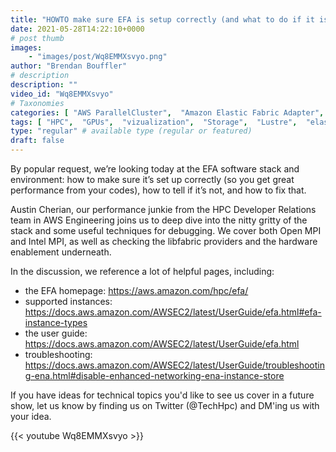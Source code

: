 ```yaml
---
title: "HOWTO make sure EFA is setup correctly (and what to do if it isn't)."
date: 2021-05-28T14:22:10+0000
# post thumb
images:
    - "images/post/Wq8EMMXsvyo.png"
author: "Brendan Bouffler"
# description
description: ""
video_id: "Wq8EMMXsvyo"
# Taxonomies
categories: [ "AWS ParallelCluster",  "Amazon Elastic Fabric Adapter", ]
tags: [ "HPC",  "GPUs",  "vizualization",  "Storage",  "Lustre",  "elastic fabric adapter",  "infiniband",  "Schedulers",  "fabrics",  "CPUs",  "High Performance Computing",  "virtualization",  "EC2",  "ParallelCluster",  "EFA",  "techshorts", ]
type: "regular" # available type (regular or featured)
draft: false
---
```


By popular request, we’re looking today at the EFA software stack and environment: how to make sure it’s set up correctly (so you get great performance from your codes), how to tell if it’s not, and how to fix that.

Austin Cherian, our performance junkie from the HPC Developer Relations team in AWS Engineering joins us to deep dive into the nitty gritty of the stack and some useful techniques for debugging. We cover both Open MPI and Intel MPI, as well as checking the libfabric providers and the hardware enablement underneath.

In the discussion, we reference a lot of helpful pages, including:

* the EFA homepage: https://aws.amazon.com/hpc/efa/
* supported instances: https://docs.aws.amazon.com/AWSEC2/latest/UserGuide/efa.html#efa-instance-types
* the user guide: https://docs.aws.amazon.com/AWSEC2/latest/UserGuide/efa.html
* troubleshooting: https://docs.aws.amazon.com/AWSEC2/latest/UserGuide/troubleshooting-ena.html#disable-enhanced-networking-ena-instance-store

If you have ideas for technical topics you'd like to see us cover in a future show, let us know by finding us on Twitter (@TechHpc) and DM'ing us with your idea.

{{< youtube Wq8EMMXsvyo >}}